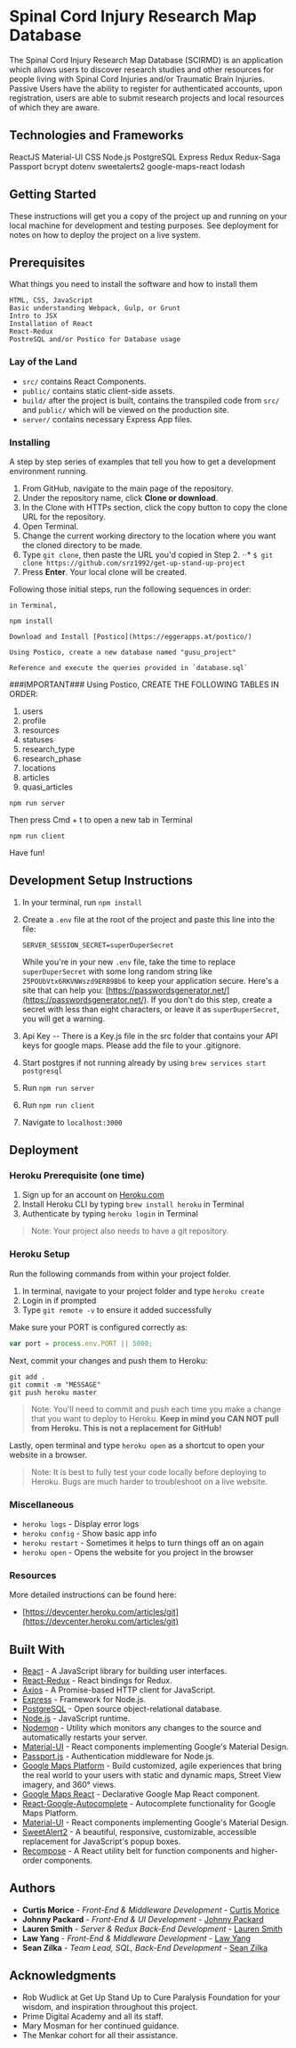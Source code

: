 # Spinal Cord Injury Research Map Database

The Spinal Cord Injury Research Map Database (SCIRMD) is an application which allows users to discover research studies and other resources for people living with Spinal Cord Injuries and/or Traumatic Brain Injuries. Passive Users have the ability to register for authenticated accounts, upon registration, users are able to submit research projects and local resources of which they are aware. 

## Technologies and Frameworks
ReactJS
Material-UI 
CSS
Node.js
PostgreSQL
Express
Redux
Redux-Saga
Passport
bcrypt
dotenv
sweetalerts2
google-maps-react 
lodash


## Getting Started

These instructions will get you a copy of the project up and running on your local machine for development and testing purposes. See deployment for notes on how to deploy the project on a live system.

## Prerequisites

What things you need to install the software and how to install them

```
HTML, CSS, JavaScript
Basic understanding Webpack, Gulp, or Grunt
Intro to JSX
Installation of React
React-Redux
PostreSQL and/or Postico for Database usage

```
### Lay of the Land

* `src/` contains React Components.
* `public/` contains static client-side assets.
* `build/` after the project is built, contains the transpiled code from `src/` and `public/` which will be viewed on the production site.
* `server/` contains necessary Express App files.

### Installing

A step by step series of examples that tell you how to get a development environment running.

1. From GitHub, navigate to the main page of the repository.
2. Under the repository name, click **Clone or download**.
3. In the Clone with HTTPs section, click the copy button to copy the clone URL for the repository.
4. Open Terminal.
5. Change the current working directory to the location where you want the cloned directory to be made.
6. Type `git clone`, then paste the URL you'd copied in Step 2.
⋅⋅* `$ git clone https://github.com/srz1992/get-up-stand-up-project`
7. Press **Enter**. Your local clone will be created.


Following those initial steps, run the following sequences in order:

```
in Terminal, 
```

```
npm install
```

```
Download and Install [Postico](https://eggerapps.at/postico/)

Using Postico, create a new database named "gusu_project"

Reference and execute the queries provided in `database.sql`
```

###IMPORTANT###
Using Postico, CREATE THE FOLLOWING TABLES IN ORDER: 

1. users 
2. profile
3. resources
4. statuses
5. research_type
6. research_phase
7. locations
8. articles
9. quasi_articles


```
npm run server
```

Then press Cmd + t to open a new tab in Terminal

```
npm run client
```

Have fun!



## Development Setup Instructions

1. In your terminal, run `npm install`
2. Create a `.env` file at the root of the project and paste this line into the file:
   
    ```SERVER_SESSION_SECRET=superDuperSecret```
    

    While you're in your new `.env` file, take the time to replace `superDuperSecret` with some long random string like `25POUbVtx6RKVNWszd9ERB9Bb6` to keep your application secure. Here's a site that can help you: [https://passwordsgenerator.net/](https://passwordsgenerator.net/). If you don't do this step, create a secret with less than eight characters, or leave it as `superDuperSecret`, you will get a warning.

3.  Api Key -- There is a Key.js file in the src folder that contains your API keys for google maps. Please add the file to your .gitignore.
4. Start postgres if not running already by using `brew services start postgresql`
5. Run `npm run server`
6. Run `npm run client`
7. Navigate to `localhost:3000`

## Deployment
### Heroku Prerequisite (one time)

1. Sign up for an account on [Heroku.com](https://www.heroku.com/)
2. Install Heroku CLI by typing `brew install heroku` in Terminal
3. Authenticate by typing `heroku login` in Terminal

  > Note: Your project also needs to have a git repository.

### Heroku Setup

Run the following commands from within your project folder.

1. In terminal, navigate to your project folder and type `heroku create`
2. Login in if prompted
3. Type `git remote -v` to ensure it added successfully

Make sure your PORT is configured correctly as:

```JavaScript
var port = process.env.PORT || 5000;
```

Next, commit your changes and push them to Heroku:

```
git add .
git commit -m "MESSAGE"
git push heroku master
```

   > Note: You'll need to commit and push each time you make a change that you want to deploy to Heroku. **Keep in mind you CAN NOT pull from Heroku. This is not a replacement for GitHub!**

Lastly, open terminal and type `heroku open` as a shortcut to open your website in a browser.

   > Note: It is best to fully test your code locally before deploying to Heroku. Bugs are much harder to troubleshoot on a live website.

### Miscellaneous

- `heroku logs` - Display error logs
- `heroku config` - Show basic app info
- `heroku restart` - Sometimes it helps to turn things off an on again
- `heroku open` - Opens the website for you project in the browser

### Resources

More detailed instructions can be found here: 

- [https://devcenter.heroku.com/articles/git](https://devcenter.heroku.com/articles/git)



## Built With

* [React](https://reactjs.org/) - A JavaScript library for building user interfaces.
* [React-Redux](https://redux.js.org) - React bindings for Redux.
* [Axios](https://github.com/axios/axios) - A Promise-based HTTP client for JavaScript.
* [Express](https://expressjs.com/) - Framework for Node.js.
* [PostgreSQL](https://www.postgresql.org/) - Open source object-relational database.
* [Node.js](https://nodejs.org/en/) - JavaScript runtime.
* [Nodemon](https://nodemon.io/) - Utility which monitors any changes to the source and automatically restarts your server.
* [Material-UI](https://material-ui.com) - React components implementing Google's Material Design.
* [Passport.js](www.passportjs.org) - Authentication middleware for Node.js.
* [Google Maps Platform](https://cloud.google.com/maps-platform/) - Build customized, agile experiences that bring the real world to your users with static and dynamic maps, Street View imagery, and 360° views.
* [Google Maps React](https://www.npmjs.com/package/google-maps-react) - Declarative Google Map React component.
* [React-Google-Autocomplete](https://www.npmjs.com/package/react-google-autocomplete) - Autocomplete functionality for Google Maps Platform.
* [Material-UI](https://material-ui.com) - React components implementing Google's Material Design.
* [SweetAlert2](https://sweetalert2.github.io/) - A beautiful, responsive, customizable, accessible replacement for JavaScript's popup boxes.
* [Recompose](https://github.com/acdlite/recompose) - A React utility belt for function components and higher-order components.



## Authors

* **Curtis Morice** - *Front-End & Middleware Development* - [Curtis Morice](https://github.com/CurtisMorice)
* **Johnny Packard** - *Front-End & UI Development* - [Johnny Packard](https://github.com/JohnnyPackard)
* **Lauren Smith** - *Server & Redux Back-End Development* - [Lauren Smith](https://github.com/smit4446)
* **Law Yang** - *Front-End & Middleware Development* - [Law Yang](https://github.com/LawYang)
* **Sean Zilka** - *Team Lead, SQL, Back-End Development* - [Sean Zilka](https://github.com/srz1992)


## Acknowledgments

* Rob Wudlick at Get Up Stand Up to Cure Paralysis Foundation for your wisdom, and inspiration throughout this project.
* Prime Digital Academy and all its staff.
* Mary Mosman for her continued guidance.
* The Menkar cohort for all their assistance.
